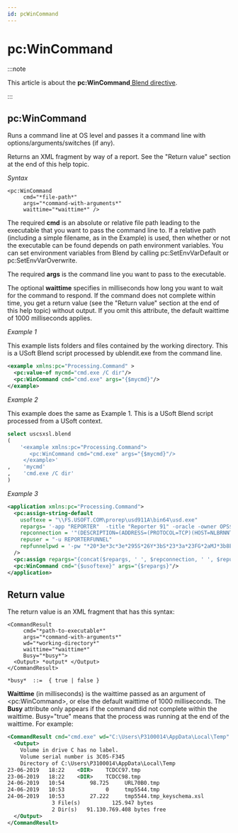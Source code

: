 ```yaml
---
id: pcWinCommand
---
```


# pc:WinCommand




:::note

This article is about the **pc:WinCommand**[ Blend directive](/Repositories/Blend_directives).

:::

## **pc:WinCommand**

Runs a command line at OS level and passes it a command line with options/arguments/switches (if any).

Returns an XML fragment by way of a report. See the "Return value" section at the end of this help topic.

*Syntax*

```
<pc:WinCommand
     cmd="*file-path*"
     args="*command-with-arguments*"
     waittime="*waittime*" />
```

The required **cmd** is an absolute or relative file path leading to the executable that you want to pass the command line to. If a relative path (including a simple filename, as in the Example) is used, then whether or not the executable can be found depends on path environment variables. You can set environment variables from Blend by calling pc:SetEnvVarDefault or pc:SetEnvVarOverwrite.

The required **args** is the command line you want to pass to the executable.

The optional **waittime** specifies in milliseconds how long you want to wait for the command to respond. If the command does not complete within time, you get a return value (see the "Return value" section at the end of this help topic) without output. If you omit this attribute, the default waittime of 1000 milliseconds applies.

*Example 1*

This example lists folders and files contained by the working directory. This is a USoft Blend script processed by ublendit.exe from the command line.

```xml
<example xmlns:pc="Processing.Command" >
  <pc:value-of mycmd="cmd.exe /C dir"/>
  <pc:WinCommand cmd="cmd.exe" args="{$mycmd}"/>
</example>
```

*Example 2*

This example does the same as Example 1. This is a USoft Blend script processed from a USoft context.

```sql
select uscsxsl.blend
(
    '<example xmlns:pc="Processing.Command">
       <pc:WinCommand cmd="cmd.exe" args="{$mycmd}"/>
     </example>'
,    'mycmd'
,    'cmd.exe /C dir'
)
```

*Example 3*

```xml
<application xmlns:pc="Processing.Command">
  <pc:assign-string-default
    usoftexe = "\\FS.USOFT.COM\prorep\usd911A\bin64\usd.exe"
    repargs= '-app "REPORTER"  -title "Reporter 91" -oracle -owner OPS$REPORTER -ddfile -database'
    repconnection = '"(DESCRIPTION=(ADDRESS=(PROTOCOL=TCP)(HOST=NLBRNNT21.USOFT.COM)(PORT=1521))(CONNECT_DATA=(SID=P)))"'
    repuser = "-u REPORTERFUNNEL"
    repfunnelpwd = '-pw "*20*3e*3c*3e*295S*26Y*3bS*23*3a*23FG*2aMJ*3b8ER3*28*273*24O"'
  />
  <pc:assign repargs="{concat($repargs, ' ', $repconnection, ' ', $repuser, ' ', $repfunnelpwd)}" />
  <pc:WinCommand cmd="{$usoftexe}" args="{$repargs}"/>
</application>
```

## Return value

The return value is an XML fragment that has this syntax:

```
<CommandResult
     cmd="*path-to-executable*"
     args="*command-with-arguments*"
     wd="*working-directory*"
     waittime="*waittime*"
     Busy="*busy*">
  <Output> *output* </Output>
</CommandResult>

*busy*  ::=  { true | false }
```

**Waittime** (in milliseconds) is the waittime passed as an argument of \<pc:WinCommand>, or else the default waittime of 1000 milliseconds. The **Busy** attribute only appears if the command did not complete within the waittime. Busy="true" means that the process was running at the end of the waittime. For example:

```xml
<CommandResult cmd="cmd.exe" wd="C:\Users\P3100014\AppData\Local\Temp" args="cmd.exe /C dir" waittime="1000">
  <Output>
    Volume in drive C has no label.
    Volume serial number is 3C05-F345
    Directory of C:\Users\P3100014\AppData\Local\Temp
23-06-2019   18:22    <DIR>    TCDCC97.tmp
23-06-2019   18:22    <DIR>    TCDCC98.tmp
24-06-2019   10:54        98.725     URL70B0.tmp
24-06-2019   10:53             0     tmp5544.tmp
24-06-2019   10:53        27.222     tmp5544.tmp_keyschema.xsl
              3 File(s)          125.947 bytes
              2 Dir(s)   91.130.769.408 bytes free
  </Output>
</CommandResult>
```

 
